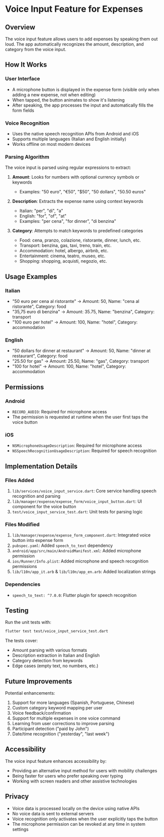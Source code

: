 # Voice Input Feature for Expenses

## Overview

The voice input feature allows users to add expenses by speaking them out loud. The app automatically recognizes the amount, description, and category from the voice input.

## How It Works

### User Interface
- A microphone button is displayed in the expense form (visible only when adding a new expense, not when editing)
- When tapped, the button animates to show it's listening
- After speaking, the app processes the input and automatically fills the form fields

### Voice Recognition
- Uses the native speech recognition APIs from Android and iOS
- Supports multiple languages (Italian and English initially)
- Works offline on most modern devices

### Parsing Algorithm
The voice input is parsed using regular expressions to extract:

1. **Amount**: Looks for numbers with optional currency symbols or keywords
   - Examples: "50 euro", "€50", "$50", "50 dollars", "50.50 euros"
   
2. **Description**: Extracts the expense name using context keywords
   - Italian: "per", "di", "a"
   - English: "for", "of", "at"
   - Examples: "per cena", "for dinner", "di benzina"

3. **Category**: Attempts to match keywords to predefined categories
   - Food: cena, pranzo, colazione, ristorante, dinner, lunch, etc.
   - Transport: benzina, gas, taxi, treno, train, etc.
   - Accommodation: hotel, albergo, airbnb, etc.
   - Entertainment: cinema, teatro, museo, etc.
   - Shopping: shopping, acquisti, negozio, etc.

## Usage Examples

### Italian
- "50 euro per cena al ristorante" → Amount: 50, Name: "cena al ristorante", Category: food
- "35,75 euro di benzina" → Amount: 35.75, Name: "benzina", Category: transport
- "100 euro per hotel" → Amount: 100, Name: "hotel", Category: accommodation

### English
- "50 dollars for dinner at restaurant" → Amount: 50, Name: "dinner at restaurant", Category: food
- "25.50 for gas" → Amount: 25.50, Name: "gas", Category: transport
- "100 for hotel" → Amount: 100, Name: "hotel", Category: accommodation

## Permissions

### Android
- `RECORD_AUDIO`: Required for microphone access
- The permission is requested at runtime when the user first taps the voice button

### iOS
- `NSMicrophoneUsageDescription`: Required for microphone access
- `NSSpeechRecognitionUsageDescription`: Required for speech recognition

## Implementation Details

### Files Added
1. `lib/services/voice_input_service.dart`: Core service handling speech recognition and parsing
2. `lib/manager/expense/expense_form/voice_input_button.dart`: UI component for the voice button
3. `test/voice_input_service_test.dart`: Unit tests for parsing logic

### Files Modified
1. `lib/manager/expense/expense_form_component.dart`: Integrated voice button into expense form
2. `pubspec.yaml`: Added `speech_to_text` dependency
3. `android/app/src/main/AndroidManifest.xml`: Added microphone permission
4. `ios/Runner/Info.plist`: Added microphone and speech recognition permissions
5. `lib/l10n/app_it.arb` & `lib/l10n/app_en.arb`: Added localization strings

### Dependencies
- `speech_to_text: ^7.0.0`: Flutter plugin for speech recognition

## Testing

Run the unit tests with:
```bash
flutter test test/voice_input_service_test.dart
```

The tests cover:
- Amount parsing with various formats
- Description extraction in Italian and English
- Category detection from keywords
- Edge cases (empty text, no numbers, etc.)

## Future Improvements

Potential enhancements:
1. Support for more languages (Spanish, Portuguese, Chinese)
2. Custom category keyword mapping per user
3. Voice feedback/confirmation
4. Support for multiple expenses in one voice command
5. Learning from user corrections to improve parsing
6. Participant detection ("paid by John")
7. Date/time recognition ("yesterday", "last week")

## Accessibility

The voice input feature enhances accessibility by:
- Providing an alternative input method for users with mobility challenges
- Being faster for users who prefer speaking over typing
- Working with screen readers and other assistive technologies

## Privacy

- Voice data is processed locally on the device using native APIs
- No voice data is sent to external servers
- Voice recognition only activates when the user explicitly taps the button
- The microphone permission can be revoked at any time in system settings
